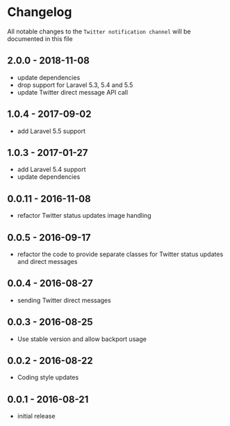 # Changelog

All notable changes to the `Twitter notification channel` will be documented in this file

## 2.0.0 - 2018-11-08

- update dependencies
- drop support for Laravel 5.3, 5.4 and 5.5
- update Twitter direct message API call

## 1.0.4 - 2017-09-02

- add Laravel 5.5 support

## 1.0.3 - 2017-01-27

- add Laravel 5.4 support
- update dependencies

## 0.0.11 - 2016-11-08

- refactor Twitter status updates image handling

## 0.0.5 - 2016-09-17

- refactor the code to provide separate classes for Twitter status updates and direct messages


## 0.0.4 - 2016-08-27

- sending Twitter direct messages

## 0.0.3 - 2016-08-25
- Use stable version and allow backport usage

## 0.0.2 - 2016-08-22

- Coding style updates

## 0.0.1 - 2016-08-21

- initial release
